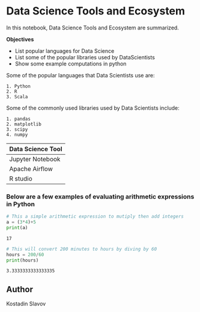 <H1>Data Science Tools and Ecosystem</H1>

<P>In this notebook, Data Science Tools and Ecosystem are summarized.</p>

<b>Objectives</b>
<ul>
    <li>List popular languages for Data Science</li>
    <li>List some of the popular libraries used by DataScientists</li>
    <li>Show some example computations in python</li>
</ul>

Some of the popular languages that Data Scientists use are:

    1. Python
    2. R
    3. Scala

Some of the commonly used libraries used by Data Scientists include:

    1. pandas
    2. matplotlib
    3. scipy
    4. numpy
    

|Data Science Tool|
|-----------------|
|Jupyter Notebook |
|Apache Airflow   |
|R studio         |




<h3>Below are a few examples of evaluating arithmetic expressions in Python</h3>


```python
# This a simple arithmetic expression to mutiply then add integers
a = (3*4)+5
print(a)
```

    17
    


```python
# This will convert 200 minutes to hours by diving by 60
hours = 200/60
print(hours)
```

    3.3333333333333335
    

<h2>Author</h2>
<p>Kostadin Slavov</p>
